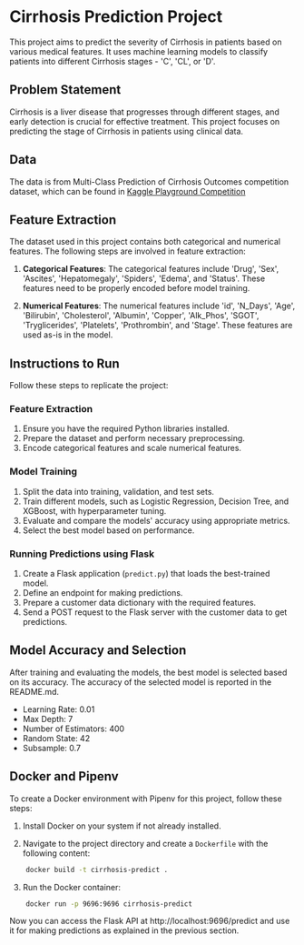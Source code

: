# Cirrhosis Prediction Project

This project aims to predict the severity of Cirrhosis in patients based on various medical features. It uses machine learning models to classify patients into different Cirrhosis stages - 'C', 'CL', or 'D'.

## Problem Statement

Cirrhosis is a liver disease that progresses through different stages, and early detection is crucial for effective treatment. This project focuses on predicting the stage of Cirrhosis in patients using clinical data.

## Data
The data is from Multi-Class Prediction of Cirrhosis Outcomes competition dataset, which can be found in [Kaggle Playground Competition](https://www.kaggle.com/competitions/playground-series-s3e26)




## Feature Extraction

The dataset used in this project contains both categorical and numerical features. The following steps are involved in feature extraction:

1. **Categorical Features**: The categorical features include 'Drug', 'Sex', 'Ascites', 'Hepatomegaly', 'Spiders', 'Edema', and 'Status'. These features need to be properly encoded before model training.

2. **Numerical Features**: The numerical features include 'id', 'N_Days', 'Age', 'Bilirubin', 'Cholesterol', 'Albumin', 'Copper', 'Alk_Phos', 'SGOT', 'Tryglicerides', 'Platelets', 'Prothrombin', and 'Stage'. These features are used as-is in the model.

## Instructions to Run

Follow these steps to replicate the project:

### Feature Extraction

1. Ensure you have the required Python libraries installed.
2. Prepare the dataset and perform necessary preprocessing.
3. Encode categorical features and scale numerical features.

### Model Training

1. Split the data into training, validation, and test sets.
2. Train different models, such as Logistic Regression, Decision Tree, and XGBoost, with hyperparameter tuning.
3. Evaluate and compare the models' accuracy using appropriate metrics.
4. Select the best model based on performance.

### Running Predictions using Flask

1. Create a Flask application (`predict.py`) that loads the best-trained model.
2. Define an endpoint for making predictions.
3. Prepare a customer data dictionary with the required features.
4. Send a POST request to the Flask server with the customer data to get predictions.

## Model Accuracy and Selection

After training and evaluating the models, the best model is selected based on its accuracy. The accuracy of the selected model is reported in the README.md.
- Learning Rate: 0.01
- Max Depth: 7
- Number of Estimators: 400
- Random State: 42
- Subsample: 0.7

## Docker and Pipenv

To create a Docker environment with Pipenv for this project, follow these steps:

1. Install Docker on your system if not already installed.

2. Navigate to the project directory and create a `Dockerfile` with the following content:

```bash
    docker build -t cirrhosis-predict .
```
3. Run the Docker container:
```bash
    docker run -p 9696:9696 cirrhosis-predict
```

Now you can access the Flask API at http://localhost:9696/predict and use it for making predictions as explained in the previous section.
